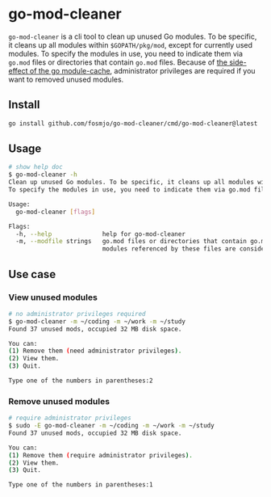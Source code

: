 # go-mod-cleaner

`go-mod-cleaner` is a cli tool to clean up unused Go modules. To be specific, it cleans up all modules within `$GOPATH/pkg/mod`, except for currently used modules. To specify the modules in use, you need to indicate them via `go.mod` files or directories that contain `go.mod` files. Because of [the side-effect of the go module-cache](https://go.dev/ref/mod#module-cache), administrator privileges are required if you want to removed unused modules.

## Install

```sh
go install github.com/fosmjo/go-mod-cleaner/cmd/go-mod-cleaner@latest
```

## Usage

```sh
# show help doc
$ go-mod-cleaner -h
Clean up unused Go modules. To be specific, it cleans up all modules within $GOPATH/pkg/mod, except for currently used modules.
To specify the modules in use, you need to indicate them via go.mod files or directories that contain go.mod files.

Usage:
  go-mod-cleaner [flags]

Flags:
  -h, --help              help for go-mod-cleaner
  -m, --modfile strings   go.mod files or directories that contain go.mod files,
                          modules referenced by these files are considered in use
```

## Use case
### View unused modules

```sh
# no administrator privileges required
$ go-mod-cleaner -m ~/coding -m ~/work -m ~/study
Found 37 unused mods, occupied 32 MB disk space.

You can:
(1) Remove them (need administrator privileges).
(2) View them.
(3) Quit.

Type one of the numbers in parentheses:2
```

### Remove unused modules

```sh
# require administrator privileges
$ sudo -E go-mod-cleaner -m ~/coding -m ~/work -m ~/study
Found 37 unused mods, occupied 32 MB disk space.

You can:
(1) Remove them (require administrator privileges).
(2) View them.
(3) Quit.

Type one of the numbers in parentheses:1
```
